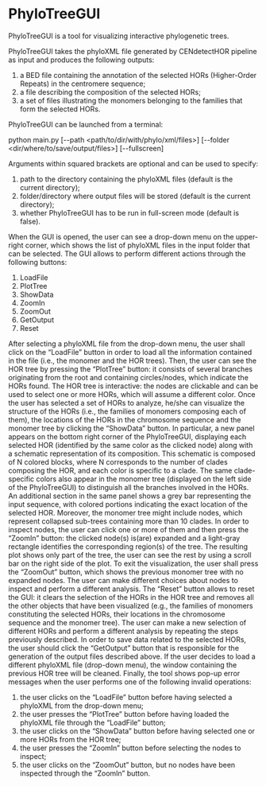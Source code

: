 # PhyloTreeGUI

PhyloTreeGUI is a tool for visualizing interactive phylogenetic trees.

PhyloTreeGUI takes the phyloXML file generated by CENdetectHOR pipeline as input and produces the following outputs:

1) a BED file containing the annotation of the selected HORs (Higher-Order Repeats) in the centromere sequence;
2) a file describing the composition of the selected HORs;
3) a set of files illustrating the monomers belonging to the families that form the selected HORs.

PhyloTreeGUI can be launched from a terminal:

python main.py [--path <path/to/dir/with/phylo/xml/files>] [--folder <dir/where/to/save/output/files>] [--fullscreen]

Arguments within squared brackets are optional and can be used to specify:

1) path to the directory containing the phyloXML files (default is the current directory);
2) folder/directory where output files will be stored (default is the current directory);
3) whether PhyloTreeGUI has to be run in full-screen mode (default is false).

When the GUI is opened, the user can see a drop-down menu on the upper-right corner, which shows the list of phyloXML files in the input folder that can be selected. The GUI allows to perform different actions through the following buttons:

1) LoadFile
2) PlotTree
3) ShowData
4) ZoomIn
5) ZoomOut
6) GetOutput
7) Reset

After selecting a phyloXML file from the drop-down menu, the user shall click on the “LoadFile” button in order to load all the information contained in the file (i.e., the monomer and the HOR trees). Then, the user can see the HOR tree by pressing the “PlotTree” button: it consists of several branches originating from the root and containing circles/nodes, which indicate the HORs found. The HOR tree is interactive: the nodes are clickable and can be used to select one or more HORs, which will assume a different color. Once the user has selected a set of HORs to analyze, he/she can visualize the structure of the HORs (i.e., the families of monomers composing each of them), the locations of the HORs in the chromosome sequence and the monomer tree by clicking the “ShowData” button. In particular, a new panel appears on the bottom right corner of the PhyloTreeGUI, displaying each selected HOR (identified by the same color as the clicked node) along with a schematic representation of its composition. This schematic is composed of N colored blocks, where N corresponds to the number of clades composing the HOR, and each color is specific to a clade. The same clade-specific colors also appear in the monomer tree (displayed on the left side of the PhyloTreeGUI) to distinguish all the branches involved in the HORs. An additional section in the same panel shows a grey bar representing the input sequence, with colored portions indicating the exact location of the selected HOR.
Moreover, the monomer tree might include nodes, which represent collapsed sub-trees containing more than 10 clades. In order to inspect nodes, the user can click one or more of them and then press the “ZoomIn” button: the clicked node(s) is(are) expanded and a light-gray rectangle identifies the corresponding region(s) of the tree. The resulting plot shows only part of the tree, the user can see the rest by using a scroll bar on the right side of the plot. To exit the visualization, the user shall press the “ZoomOut” button, which shows the previous monomer tree with no expanded nodes. The user can make different choices about nodes to inspect and perform a different analysis. The “Reset” button allows to reset the GUI: it clears the selection of the HORs in the HOR tree and removes all the other objects that have been visualized (e.g., the families of monomers constituting the selected HORs, their locations in the chromosome sequence and the monomer tree). The user can make a new selection of different HORs and perform a different analysis by repeating the steps previously described.
In order to save data related to the selected HORs, the user should click the “GetOutput” button that is responsible for the generation of the output files described above. 
If the user decides to load a different phyloXML file (drop-down menu), the window containing the previous HOR tree will be cleaned. Finally, the tool shows pop-up error messages when the user performs one of the following invalid operations:

1) the user clicks on the “LoadFile” button before having selected a phyloXML from the drop-down menu;
2) the user presses the “PlotTree” button before having loaded the phyloXML file through the “LoadFile” button;
3) the user clicks on the “ShowData” button before having selected one or more HORs from the HOR tree;
4) the user presses the “ZoomIn” button before selecting the nodes to inspect;
5) the user clicks on the “ZoomOut” button, but no nodes have been inspected through the “ZoomIn” button.


